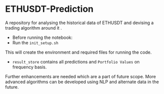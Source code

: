 # ETHUSDT-Prediction
A repository for analysing the historical data of ETHUSDT and devising a trading algorithm around it .

- Before running the notebook:
- Run the `init_setup.sh` 

This will create the environment and required files for running the code.

- `result_store` contains all predictions and `Portfolio Values` on frequency basis.

Further enhancements are needed which are a part of future scope. More advanced algorithms can be developed using NLP and alternate data in the future.
